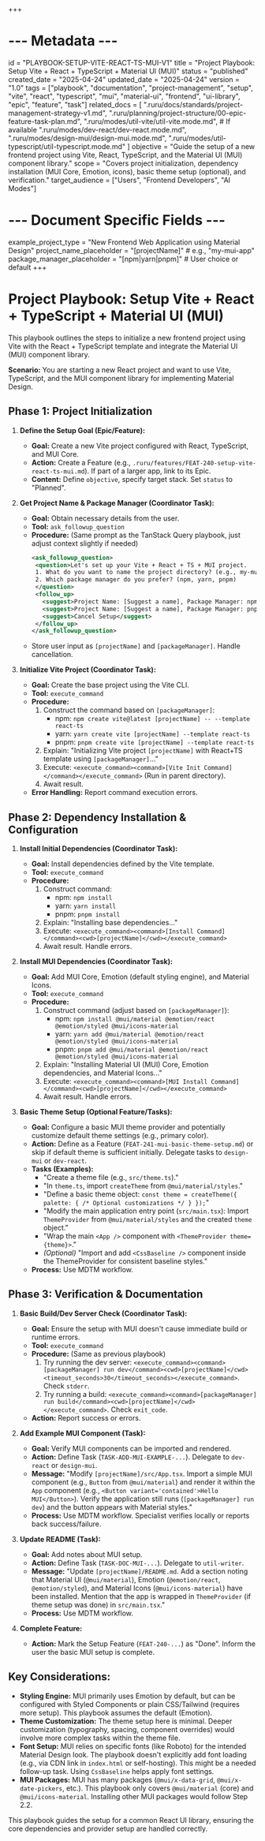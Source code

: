 +++
# --- Metadata ---
id = "PLAYBOOK-SETUP-VITE-REACT-TS-MUI-V1"
title = "Project Playbook: Setup Vite + React + TypeScript + Material UI (MUI)"
status = "published"
created_date = "2025-04-24"
updated_date = "2025-04-24"
version = "1.0"
tags = ["playbook", "documentation", "project-management", "setup", "vite", "react", "typescript", "mui", "material-ui", "frontend", "ui-library", "epic", "feature", "task"]
related_docs = [
    ".ruru/docs/standards/project-management-strategy-v1.md",
    ".ruru/planning/project-structure/00-epic-feature-task-plan.md",
    ".ruru/modes/util-vite/util-vite.mode.md", # If available
    ".ruru/modes/dev-react/dev-react.mode.md",
    ".ruru/modes/design-mui/design-mui.mode.md",
    ".ruru/modes/util-typescript/util-typescript.mode.md"
]
objective = "Guide the setup of a new frontend project using Vite, React, TypeScript, and the Material UI (MUI) component library."
scope = "Covers project initialization, dependency installation (MUI Core, Emotion, icons), basic theme setup (optional), and verification."
target_audience = ["Users", "Frontend Developers", "AI Modes"]
# --- Document Specific Fields ---
example_project_type = "New Frontend Web Application using Material Design"
project_name_placeholder = "[projectName]" # e.g., "my-mui-app"
package_manager_placeholder = "[npm|yarn|pnpm]" # User choice or default
+++

# Project Playbook: Setup Vite + React + TypeScript + Material UI (MUI)

This playbook outlines the steps to initialize a new frontend project using Vite with the React + TypeScript template and integrate the Material UI (MUI) component library.

**Scenario:** You are starting a new React project and want to use Vite, TypeScript, and the MUI component library for implementing Material Design.

## Phase 1: Project Initialization

1.  **Define the Setup Goal (Epic/Feature):**
    *   **Goal:** Create a new Vite project configured with React, TypeScript, and MUI Core.
    *   **Action:** Create a Feature (e.g., `.ruru/features/FEAT-240-setup-vite-react-ts-mui.md`). If part of a larger app, link to its Epic.
    *   **Content:** Define `objective`, specify target stack. Set `status` to "Planned".

2.  **Get Project Name & Package Manager (Coordinator Task):**
    *   **Goal:** Obtain necessary details from the user.
    *   **Tool:** `ask_followup_question`
    *   **Procedure:** (Same prompt as the TanStack Query playbook, just adjust context slightly if needed)
        ```xml
        <ask_followup_question>
         <question>Let's set up your Vite + React + TS + MUI project.
         1. What do you want to name the project directory? (e.g., my-mui-app)
         2. Which package manager do you prefer? (npm, yarn, pnpm)
         </question>
         <follow_up>
           <suggest>Project Name: [Suggest a name], Package Manager: npm</suggest>
           <suggest>Project Name: [Suggest a name], Package Manager: pnpm</suggest>
           <suggest>Cancel Setup</suggest>
         </follow_up>
        </ask_followup_question>
        ```
    *   Store user input as `[projectName]` and `[packageManager]`. Handle cancellation.

3.  **Initialize Vite Project (Coordinator Task):**
    *   **Goal:** Create the base project using the Vite CLI.
    *   **Tool:** `execute_command`
    *   **Procedure:**
        1.  Construct the command based on `[packageManager]`:
            *   npm: `npm create vite@latest [projectName] -- --template react-ts`
            *   yarn: `yarn create vite [projectName] --template react-ts`
            *   pnpm: `pnpm create vite [projectName] --template react-ts`
        2.  Explain: "Initializing Vite project `[projectName]` with React+TS template using `[packageManager]`..."
        3.  Execute: `<execute_command><command>[Vite Init Command]</command></execute_command>` (Run in parent directory).
        4.  Await result.
    *   **Error Handling:** Report command execution errors.

## Phase 2: Dependency Installation & Configuration

1.  **Install Initial Dependencies (Coordinator Task):**
    *   **Goal:** Install dependencies defined by the Vite template.
    *   **Tool:** `execute_command`
    *   **Procedure:**
        1.  Construct command:
            *   npm: `npm install`
            *   yarn: `yarn install`
            *   pnpm: `pnpm install`
        2.  Explain: "Installing base dependencies..."
        3.  Execute: `<execute_command><command>[Install Command]</command><cwd>[projectName]</cwd></execute_command>`
        4.  Await result. Handle errors.

2.  **Install MUI Dependencies (Coordinator Task):**
    *   **Goal:** Add MUI Core, Emotion (default styling engine), and Material Icons.
    *   **Tool:** `execute_command`
    *   **Procedure:**
        1.  Construct command (adjust based on `[packageManager]`):
            *   npm: `npm install @mui/material @emotion/react @emotion/styled @mui/icons-material`
            *   yarn: `yarn add @mui/material @emotion/react @emotion/styled @mui/icons-material`
            *   pnpm: `pnpm add @mui/material @emotion/react @emotion/styled @mui/icons-material`
        2.  Explain: "Installing Material UI (MUI) Core, Emotion dependencies, and Material Icons..."
        3.  Execute: `<execute_command><command>[MUI Install Command]</command><cwd>[projectName]</cwd></execute_command>`
        4.  Await result. Handle errors.

3.  **Basic Theme Setup (Optional Feature/Tasks):**
    *   **Goal:** Configure a basic MUI theme provider and potentially customize default theme settings (e.g., primary color).
    *   **Action:** Define as a Feature (`FEAT-241-mui-basic-theme-setup.md`) or skip if default theme is sufficient initially. Delegate tasks to `design-mui` or `dev-react`.
    *   **Tasks (Examples):**
        *   "Create a theme file (e.g., `src/theme.ts`)."
        *   "In `theme.ts`, import `createTheme` from `@mui/material/styles`."
        *   "Define a basic theme object: `const theme = createTheme({ palette: { /* Optional customizations */ } });`"
        *   "Modify the main application entry point (`src/main.tsx`): Import `ThemeProvider` from `@mui/material/styles` and the created `theme` object."
        *   "Wrap the main `<App />` component with `<ThemeProvider theme={theme}>`."
        *   *(Optional)* "Import and add `<CssBaseline />` component inside the ThemeProvider for consistent baseline styles."
    *   **Process:** Use MDTM workflow.

## Phase 3: Verification & Documentation

1.  **Basic Build/Dev Server Check (Coordinator Task):**
    *   **Goal:** Ensure the setup with MUI doesn't cause immediate build or runtime errors.
    *   **Tool:** `execute_command`
    *   **Procedure:** (Same as previous playbook)
        1.  Try running the dev server: `<execute_command><command>[packageManager] run dev</command><cwd>[projectName]</cwd><timeout_seconds>30</timeout_seconds></execute_command>`. Check `stderr`.
        2.  Try running a build: `<execute_command><command>[packageManager] run build</command><cwd>[projectName]</cwd></execute_command>`. Check `exit_code`.
    *   **Action:** Report success or errors.

2.  **Add Example MUI Component (Task):**
    *   **Goal:** Verify MUI components can be imported and rendered.
    *   **Action:** Define Task (`TASK-ADD-MUI-EXAMPLE-...`). Delegate to `dev-react` or `design-mui`.
    *   **Message:** "Modify `[projectName]/src/App.tsx`. Import a simple MUI component (e.g., `Button` from `@mui/material`) and render it within the `App` component (e.g., `<Button variant='contained'>Hello MUI</Button>`). Verify the application still runs (`[packageManager] run dev`) and the button appears with Material styles."
    *   **Process:** Use MDTM workflow. Specialist verifies locally or reports back success/failure.

3.  **Update README (Task):**
    *   **Goal:** Add notes about MUI setup.
    *   **Action:** Define Task (`TASK-DOC-MUI-...`). Delegate to `util-writer`.
    *   **Message:** "Update `[projectName]/README.md`. Add a section noting that Material UI (`@mui/material`), Emotion (`@emotion/react`, `@emotion/styled`), and Material Icons (`@mui/icons-material`) have been installed. Mention that the app is wrapped in `ThemeProvider` (if theme setup was done) in `src/main.tsx`."
    *   **Process:** Use MDTM workflow.

4.  **Complete Feature:**
    *   **Action:** Mark the Setup Feature (`FEAT-240-...`) as "Done". Inform the user the basic MUI setup is complete.

## Key Considerations:

*   **Styling Engine:** MUI primarily uses Emotion by default, but can be configured with Styled Components or plain CSS/Tailwind (requires more setup). This playbook assumes the default (Emotion).
*   **Theme Customization:** The theme setup here is minimal. Deeper customization (typography, spacing, component overrides) would involve more complex tasks within the theme file.
*   **Font Setup:** MUI relies on specific fonts (like Roboto) for the intended Material Design look. The playbook doesn't explicitly add font loading (e.g., via CDN link in `index.html` or self-hosting). This might be a needed follow-up task. Using `CssBaseline` helps apply font settings.
*   **MUI Packages:** MUI has many packages (`@mui/x-data-grid`, `@mui/x-date-pickers`, etc.). This playbook only covers `@mui/material` (core) and `@mui/icons-material`. Installing other MUI packages would follow Step 2.2.

This playbook guides the setup for a common React UI library, ensuring the core dependencies and provider setup are handled correctly.

